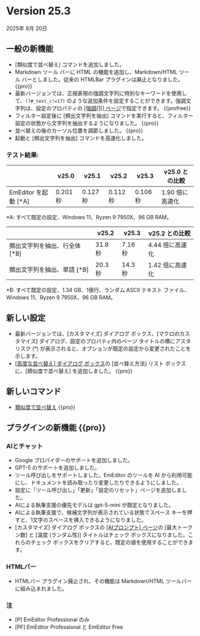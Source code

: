 # Version 25.3

2025年 8月 20日

## 一般の新機能

- [類似度で並べ替え] コマンドを追加しました。
- Markdown ツール バーに HTML の機能を追加し、Markdown/HTML ツール バーとしました。従来の HTMLBar プラグインは廃止となりました。 {{pro}}
- 最新バージョンでは、正規表現の強調文字列に特別なキーワードを使用して、`(?#_text_c!=17)` のような追加条件を設定することができます。強調文字列は、設定のプロパティの [\[強調(1)\] ページ](../dlg/properties/highlight1/index)で指定できます。 {{profree}}
- フィルター設定後に [頻出文字列を抽出] コマンドを実行すると、フィルター設定の状態から文字列を抽出するようになりました。 {{pro}}
- 並べ替えの後のカーソル位置を調節しました。 {{pro}}
- 起動と [頻出文字列を抽出] コマンドを高速化しました。

### テスト結果:

|  | v25.0 | v25.1 | v25.2 | v25.3 | v25.0 との比較 |
| --- | --- | --- | --- | --- | --- |
| EmEditor を起動 \[\*A\] | 0.201 秒 | 0.127 秒 | 0.112 秒 | 0.106 秒 | 1.90 倍に高速化 |

\*A: すべて既定の設定、Windows 11、Ryzen 9 7950X、96 GB RAM。

|  | v25.2 | v25.3 | v25.2 との比較 |
| --- | --- | --- | --- |
| 頻出文字列を抽出、行全体 \[\*B\] | 31.8 秒| 7.16 秒| 4.44 倍に高速化 |
| 頻出文字列を抽出、単語 \[\*B\] | 20.3 秒| 14.3 秒| 1.42 倍に高速化 |

\*B: すべて既定の設定、1.34 GB、1億行、ランダム ASCII テキスト ファイル、Windows 11、Ryzen 9 7950X、96 GB RAM。

## 新しい設定

- 最新バージョンでは、[カスタマイズ] ダイアログ ボックス、\[マクロのカスタマイズ\] ダイアログ、設定のプロパティ内のページ タイトルの横にアスタリスク (\*) が表示されると、オプションが既定の設定から変更されたことを示します。
- [\[高度な並べ替え\] ダイアログ ボックス](../dlg/sort_multi/index)の \[並べ替え方法\] リスト ボックスに、\[類似度で並べ替え\] を追加しました。 {{pro}}

## 新しいコマンド

- [類似度で並べ替え](../cmd/sort/sort_similarity) {{pro}}

## プラグインの新機能 {{pro}}

### AIとチャット
- Google プロバイダーのサポートを追加しました。
- GPT-5 のサポートを追加しました。
- ツール呼び出しをサポートしました。EmEditor のツールを AI から利用可能にし、ドキュメントを読み取ったり変更したりできるようにしました。
- 設定に「ツール呼び出し」「更新」「設定のリセット」ページを追加しました。
- AIによる執筆支援の優先モデルは gpt-5-mini が既定となりました。
- AIによる執筆支援で、候補文字列が表示されている状態でスペース キーを押すと、1文字のスペースを挿入できるようになりました。
- \[カスタマイズ\] ダイアログ ボックスの [\[AIプロンプト\] ページ](../dlg/customize/ai_list/index)の \[最大トークン数\] と \[温度 (ランダム性)\] タイトルはチェック ボックスになりました。これらのチェック ボックスをクリアすると、既定の値を使用することができます。

### HTMLバー
- HTMLバー プラグイン廃止され、その機能は Markdown/HTML ツールバーに組み込まれました。

### 注

- \[P\] EmEditor Professional のみ
- \[PF\] EmEditor Professional と EmEditor Free
